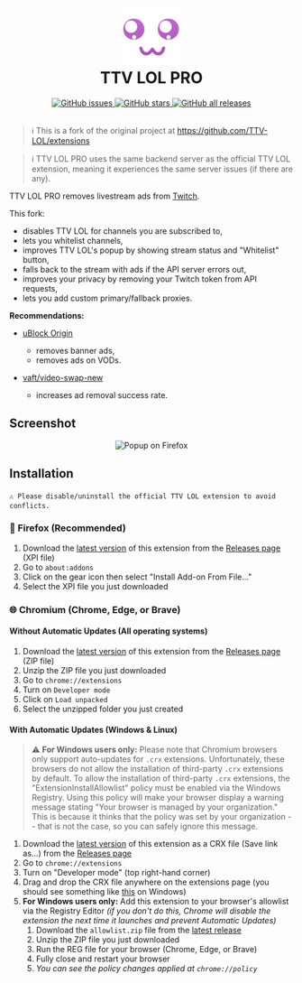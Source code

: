<h1 align="center">
  <img src="src/images/brand/icon.png" height="100" width="100" alt="Icon" />
  <br />
  TTV LOL PRO
  <br />
</h1>

<div align="center">
  <a href="https://github.com/younesaassila/ttv-lol-pro/issues">
    <img
      alt="GitHub issues"
      src="https://img.shields.io/github/issues/younesaassila/ttv-lol-pro"
    />
  </a>
  <a href="https://github.com/younesaassila/ttv-lol-pro/stargazers">
    <img
      alt="GitHub stars"
      src="https://img.shields.io/github/stars/younesaassila/ttv-lol-pro"
    />
  </a>
  <a href="https://github.com/younesaassila/ttv-lol-pro/releases">
    <img
      alt="GitHub all releases"
      src="https://img.shields.io/github/downloads/younesaassila/ttv-lol-pro/total"
    />
  </a>
</div>

<br />

> ℹ️ This is a fork of the original project at https://github.com/TTV-LOL/extensions

> ℹ️ TTV LOL PRO uses the same backend server as the official TTV LOL extension, meaning it experiences the same server issues (if there are any).

TTV LOL PRO removes livestream ads from [Twitch](https://www.twitch.tv/).

This fork:

- disables TTV LOL for channels you are subscribed to,
- lets you whitelist channels,
- improves TTV LOL's popup by showing stream status and "Whitelist" button,
- falls back to the stream with ads if the API server errors out,
- improves your privacy by removing your Twitch token from API requests,
- lets you add custom primary/fallback proxies.

**Recommendations:**

- [uBlock Origin](https://ublockorigin.com/)

  - removes banner ads,
  - removes ads on VODs.

- [vaft/video-swap-new](https://github.com/pixeltris/TwitchAdSolutions#scripts)

  - increases ad removal success rate.

## Screenshot

<div align="center">
  <img
    src="https://user-images.githubusercontent.com/47226184/210093901-2d0c7f62-5e1f-4ce2-83f3-e35812361e20.png"
    alt="Popup on Firefox"
  />
</div>

## Installation

`⚠️ Please disable/uninstall the official TTV LOL extension to avoid conflicts.`

### 🦊 Firefox (Recommended)

1. Download the [latest version](https://github.com/younesaassila/ttv-lol-pro/releases/latest) of this extension from the [Releases page](https://github.com/younesaassila/ttv-lol-pro/releases) (XPI file)
1. Go to `about:addons`
1. Click on the gear icon then select "Install Add-on From File…"
1. Select the XPI file you just downloaded

### 🌐 Chromium (Chrome, Edge, or Brave)

#### Without Automatic Updates (All operating systems)

1. Download the [latest version](https://github.com/younesaassila/ttv-lol-pro/releases/latest) of this extension from the [Releases page](https://github.com/younesaassila/ttv-lol-pro/releases) (ZIP file)
1. Unzip the ZIP file you just downloaded
1. Go to `chrome://extensions`
1. Turn on `Developer mode`
1. Click on `Load unpacked`
1. Select the unzipped folder you just created

#### With Automatic Updates (Windows & Linux)

> ⚠️ **For Windows users only:** Please note that Chromium browsers only support auto-updates for `.crx` extensions. Unfortunately, these browsers do not allow the installation of third-party `.crx` extensions by default. To allow the installation of third-party `.crx` extensions, the "ExtensionInstallAllowlist" policy must be enabled via the Windows Registry. Using this policy will make your browser display a warning message stating "Your browser is managed by your organization." This is because it thinks that the policy was set by your organization -- that is not the case, so you can safely ignore this message.

1. Download the [latest version](https://github.com/younesaassila/ttv-lol-pro/releases/latest) of this extension as a CRX file (Save link as…) from the [Releases page](https://github.com/younesaassila/ttv-lol-pro/releases)
1. Go to `chrome://extensions`
1. Turn on "Developer mode" (top right-hand corner)
1. Drag and drop the CRX file anywhere on the extensions page (you should see something like [this](https://user-images.githubusercontent.com/47226184/213722956-73fcc824-8065-441f-a893-ed96c33c2139.png) on Windows)
1. **For Windows users only:** Add this extension to your browser's allowlist via the Registry Editor _(if you don't do this, Chrome will disable the extension the next time it launches and prevent Automatic Updates)_
   1. Download the `allowlist.zip` file from the [latest release](https://github.com/younesaassila/ttv-lol-pro/releases/latest)
   1. Unzip the ZIP file you just downloaded
   1. Run the REG file for your browser (Chrome, Edge, or Brave)
   1. Fully close and restart your browser
   1. _You can see the policy changes applied at `chrome://policy`_
